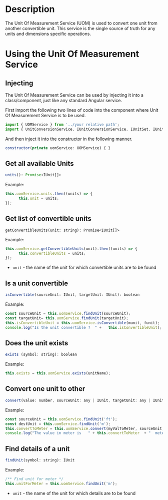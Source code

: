 # Description

The Unit Of Measurement Service (UOM) is used to convert one unit from another convertible unit. This service is the single source of truth for any units and dimensions specific operations.

# Using the Unit Of Measurement Service

## Injecting
The Unit Of Measurement Service can be used by injecting it into a class/component, just like any standard Angular service.

First import the following two lines of code into the component where Unit Of Measurement Service is to be used.

```javascript
import { UOMService } from '../your relative path';
import { UnitConversionService, IUnitConversionService, IUnitSet, IUnit } from '@kognifai/poseidon-unitofmeasurementservice';
```

And  then inject it into the constructor in the following manner.

```javascript
constructor(private uomService: UOMService) { }
```

## Get all available Units 
```javascript
units(): Promise<IUnit[]>
```

Example:
```javascript
this.uomService.units.then((units) => {
      this.unit = units;
});
```

## Get list of convertible units
```
getConvertibleUnits(unit: string): Promise<IUnit[]> 
```

Example:
```javascript
this.uomService.getConvertibleUnits(unit).then((units) => {
      this.convertibleUnits = units;
});
```
- ```unit``` - the name of the unit for which convertible units are to be found

## Is a unit convertible
```javascript
isConvertible(sourceUnit: IUnit, targetUnit: IUnit): boolean
```

Example:
```javascript
const sourceUnit = this.uomService.findUnit(sourceUnit);
const targetUnit= this.uomService.findUnit(targetUnit);
this.isConvertibleUnit = this.uomService.isConvertible(munit, funit);
console.log("Is the unit convertible ?  " +   this.isConvertibleUnit);
```



## Does the unit exists
```javascript
exists (symbol: string): boolean
```
Example:
```javascript
this.exists = this.uomService.exists(unitName);
```

## Convert one unit to other
```javascript
convert(value: number, sourceUnit: any | IUnit, targetUnit: any | IUnit): number
```

Example:
```javascript
const sourceUnit = this.uomService.findUnit('ft');
const destUnit = this.uomService.findUnit('m');
this.convertToMeter = this.uomService.convert(myValToMeter, sourceUnit, destUnit);
console.log("The value in meter is   " + this.convertToMeter  + "  meter" );
```
## Find details of a unit
```javascript
findUnit(symbol: string): IUnit
```

Example:
```javascript
/** Find unit for meter */
this.unitForMeter = this.uomService.findUnit('m');
```
- ```unit``` - the name of the unit for which details are  to be found

